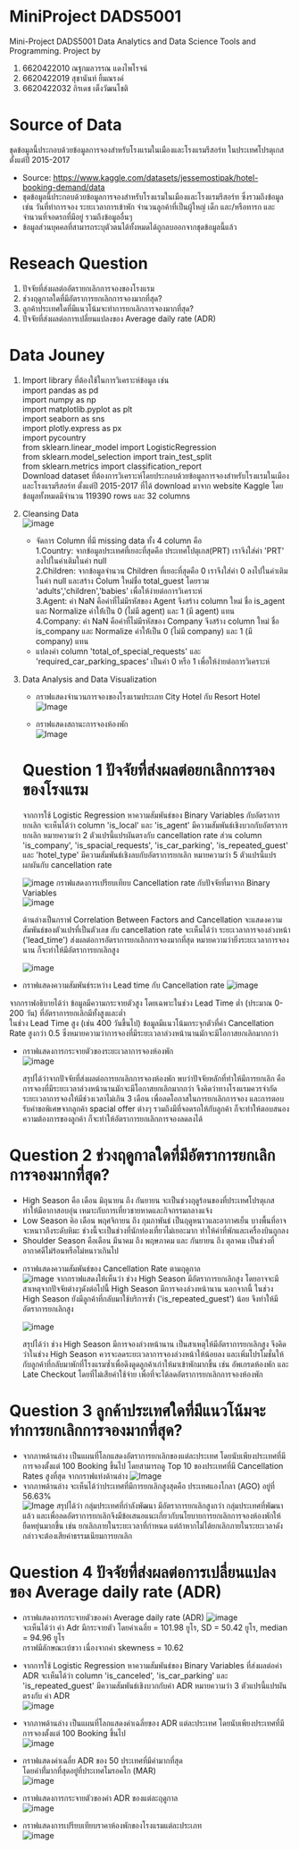 # MiniProject DADS5001
Mini-Project DADS5001 Data Analytics and Data Science Tools and Programming.
Project by 
1. 6620422010 ณฐกมลวรรณ แดงไพโรจน์
2. 6620422019 สุชานันท์ ยิ้มณรงค์
3. 6620422032 ถิรเดช เต็งวัฒนโชติ

# Source of Data
ชุดข้อมูลนี้ประกอบด้วยข้อมูลการจองสำหรับโรงแรมในเมืองและโรงแรมรีสอร์ท ในประเทศโปรตุเกส ตั้งแต่ปี 2015-2017

* Source: https://www.kaggle.com/datasets/jessemostipak/hotel-booking-demand/data 
* ชุดข้อมูลนี้ประกอบด้วยข้อมูลการจองสำหรับโรงแรมในเมืองและโรงแรมรีสอร์ท ซึ่งรวมถึงข้อมูลเช่น วันที่ทำการจอง ระยะเวลาการเข้าพัก จำนวนลูกค้าที่เป็นผู้ใหญ่ เด็ก และ/หรือทารก และจำนวนที่จอดรถที่มีอยู่ รวมถึงข้อมูลอื่นๆ
* ข้อมูลส่วนบุคคลที่สามารถระบุตัวตนได้ทั้งหมดได้ถูกลบออกจากชุดข้อมูลนี้แล้ว

# Reseach Question
1. ปัจจัยที่ส่งผลต่ออัตรายกเลิกการจองของโรงแรม
2. ช่วงฤดูกาลใดที่มีอัตราการยกเลิกการจองมากที่สุด?
3. ลูกค้าประเทศใดที่มีแนวโน้มจะทำการยกเลิกการจองมากที่สุด?
4. ปัจจัยที่ส่งผลต่อการเปลี่ยนแปลงของ Average daily rate (ADR)


# Data Jouney
1. Import library ที่ต้องใช้ในการวิเคราะห์ข้อมูล เช่น  
   import pandas as pd  
import numpy as np  
import matplotlib.pyplot as plt  
import seaborn as sns  
import plotly.express as px  
import pycountry  
from sklearn.linear_model import LogisticRegression  
from sklearn.model_selection import train_test_split  
from sklearn.metrics import classification_report  
Download dataset ที่ต้องการวิเคราะห์โดยประกอบด้วยข้อมูลการจองสำหรับโรงแรมในเมืองและโรงแรมรีสอร์ท ตั้งแต่ปี 2015-2017 ที่ได้ download มาจาก website Kaggle โดยข้อมูลทั้งหมดมีจำนวน 119390 rows และ 32 columns
  
2. Cleansing Data  
    ![image](https://imgur.com/Egy68Xb.jpg)  
   * จัดการ Column ที่มี missing data ทั้ง 4 column คือ  
   1.Country: จากข้อมูลประเทศที่เยอะที่สุดคือ ประเทศโปตุเกส(PRT) เราจึงใส่ค่า 'PRT' ลงไปในค่าเติมในค่า null   
   2.Children: จากข้อมูลจำนวน Children ที่เยอะที่สุดคือ 0 เราจึงใส่ค่า 0 ลงไปในค่าเติมในค่า null และสร้าง Colum ใหม่ชื่อ total_guest โดยรวม 'adults','children','babies' เพื่อให้ง่ายต่อการวิเคราะห์  
   3.Agent: ค่า NaN คือค่าที่ไม่มีรหัสของ Agent จึงสร้าง column ใหม่ ชื่อ is_agent และ Normalize ค่าให้้เป็น 0 (ไม่มี agent) และ 1 (มี agent) แทน  
   4.Company: ค่า NaN คือค่าที่ไม่มีรหัสของ Company จึงสร้าง column ใหม่ ชื่อ is_company และ Normalize ค่าให้้เป็น 0 (ไม่มี company) และ 1 (มี company) แทน  
    * แปลงค่า column 'total_of_special_requests' และ 'required_car_parking_spaces' เป็นค่า 0 หรือ 1 เพื่อให้ง่ายต่อการวิเคราะห์  
   
3. Data Analysis and Data Visualization  
   * กราฟแสดงจำนวนการจองของโรงแรมประเภท City Hotel กับ Resort Hotel  
   ![Image](https://imgur.com/lY4UTji.jpg)

   * กราฟแสดงสถานะการจองห้องพัก  
   ![Image](https://imgur.com/Imy69QP.jpg)  

 
   # Question 1 ปัจจัยที่ส่งผลต่อยกเลิกการจองของโรงแรม  
     จากการใช้ Logistic Regression หาความสัมพันธ์ของ Binary Variables กับอัตราการยกเลิก จะเห็นได้ว่า column 'is_local' และ 'is_agent' มีความสัมพันธ์เชิงบวกกับอัตราการยกเลิก หมายความว่า 2 ตัวแปรนี้แปรผันตรงกับ cancellation rate ส่วน column 'is_company', 'is_spacial_requests', 'is_car_parking', 'is_repeated_guest' และ 'hotel_type' มีความสัมพันธ์เชิงลบกับอัตราการยกเลิก หมายความว่า 5 ตัวแปรนี้แปรผกผันกับ cancellation rate
     
   ![image](https://imgur.com/kNDRU8Z.jpg)
กราฟแสดงการเปรียบเทียบ Cancellation rate กับปัจจัยที่มาจาก Binary Variables  
  ![image](https://imgur.com/hEMwiFO.jpg)

   ด้านล่างเป็นกราฟ Correlation Between Factors and Cancellation จะแสดงความสัมพันธ์ของตัวแปรที่เป็นตัวเลข กับ cancellation rate จะเห็นได้ว่า ระยะเวลาการจองล่วงหน้า ('lead_time') ส่งผลต่อการอัตราการยกเลิกการจองมากที่สุด หมายความว่ายิ่งระยะเวลาการจองนาน ก็จะทำให้มีอัตราการยกเลิกสูง
     
   ![image](https://imgur.com/S1jrOrQ.jpg)

  * กราฟแสดงความสัมพันธ์ระหว่าง Lead time กับ Cancellation rate
  ![image](https://imgur.com/TpANsQT.jpg)

  จากกราฟอธิบายได้ว่า ข้อมูลมีความกระจายตัวสูง โดยเฉพาะในช่วง Lead Time ต่ำ (ประมาณ 0-200 วัน) ที่อัตราการยกเลิกมีทั้งสูงและต่ำ  
ในช่วง Lead Time สูง (เช่น 400 วันขึ้นไป) ข้อมูลมีแนวโน้มกระจุกตัวที่ค่า Cancellation Rate สูงกว่า 0.5 ซึ่งหมายความว่าการจองที่มีระยะเวลาล่วงหน้านานมักจะมีโอกาสยกเลิกมากกว่า  
* กราฟแสดงการกระจายตัวของระยะเวลาการจองห้องพัก  
  ![image](https://imgur.com/gyPMqL2.jpg)

  สรุปได้ว่าจากปัจจัยที่ส่งผลต่อการยกเลิกการจองห้องพัก พบว่าปัจจัยหลักที่ทำให้มีการยกเลิก คือ การจองที่มีระยะเวลาล่วงหน้านานมักจะมีโอกาสยกเลิกมากกว่า จึงคิดว่าทางโรงแรมควรจำกัดระยะเวลาการจองให้มีช่วงเวลาไม่เกิน 3 เดือน เพื่อลดโอกาสในการยกเลิกการจอง และการตอบรับคำขอพิเศษจากลูกค้า spacial offer ต่างๆ รวมถึงมีที่จอดรถให้กับลูกค้า ก็จะทำให้ตอบสนองความต้องการของลูกค้า ก็จะทำให้อัตราการยกเลิกการจองลดลงได้ 


# Question 2 ช่วงฤดูกาลใดที่มีอัตราการยกเลิกการจองมากที่สุด?
- High Season คือ เดือน มิถุนายน ถึง กันยายน จะเป็นช่วงฤดูร้อนของที่ประเทศโปรตุเกส ทำให้มีอากาสอบอุ่น เหมาะกับการเที่ยวชายหาดและกิจกรรมกลางแจ้ง
- Low Season คิอ เดือน พฤศจิกายน ถึง กุมภาพันธ์ เป็นฤดูหนาวและอากาศเย็น บางพื้นที่อาจจะหนาวถึงระดับหิมะ ช่วงนี้จะเป็นช่วงที่นักท่องเที่ยวไม่เยอะมาก ทำให้ค่าที่พักและเครื่องบินถูกลง
- Shoulder Season คือเดือน มีนาคม ถึง พฤษภาคม และ กันยายน ถึง ตุลาคม เป็นช่วงที่อากาศดีไม่ร้อนหรือไม่หนาวเกินไป
* กราฟแสดงความสัมพันธ์ของ Cancellation Rate ตามฤดูกาล  
  ![image](https://imgur.com/8oglazQ.jpg)
  จากกราฟแสดงให้เห็นว่า ช่วง High Season มีอัตราการยกเลิกสูง โดยอาจจะมีสาเหตุจากปัจจัยต่างๆดังต่อไปนี้
  High Season มีการจองล่วงหน้านาน นอกจากนี้ ในช่วง High Season ยังมีลูกค้าที่กลับมาใช้บริการซ้ำ ('is_repeated_guest') น้อย จึงทำให้มีอัตราการยกเลิกสูง
  
  ![image](https://imgur.com/GDV8Vpk.jpg)

    สรุปได้ว่า ช่วง High Season มีการจองล่วงหน้านาน เป็นสาเหตุให้มีอัตราการยกเลิกสูง จึงคิดว่าในช่วง High Season ควรจะลดระยะเวลาการจองล่วงหน้าให้น้อยลง และเพิ่มโปรโมชั่นให้กับลูกค้าที่กลับมาพักที่โรงแรมซ้ำเพื่อดึงดูดลูกค้าเก่าให้มาเข้าพักมากขึ้น เช่น อัพเกรดห้องพัก และ Late Checkout โดยที่ไม่เสียค่าใช้จ่าย เพื่อที่จะได้ลดอัตราการยกเลิกการจองห้องพัก 
    
# Question 3 ลูกค้าประเทศใดที่มีแนวโน้มจะทำการยกเลิกการจองมากที่สุด?  
* จากภาพด้านล่าง เป็นแผนที่โลกแสดงอัตราการยกเลิกของแต่ละประเทศ โดยนับเพียงประเทศที่มีการจองตั้งแต่ 100 Booking ขึ้นไป โดยสามารถดู Top 10 ของประเทศที่มี Cancellation Rates สูงที่สุด จากกราฟแท่งด้านล่าง
   ![Image](https://imgur.com/dvfRTZh.jpg)
* จากภาพด้านล่าง จะเห็นได้ว่าประเทศที่มีการยกเลิกสูงสุดคือ ประเทศแองโกลา (AGO) อยู่ที่ 56.63%   
 ![Image](https://imgur.com/TpSL16z.jpg)
สรุปได้ว่า กลุ่มประเทศที่กำลังพัฒนา มีอัตราการยกเลิกสูงกว่า กลุ่มประเทศที่พัฒนาแล้ว และเพื่อลดอัตราการยกเลิกจึงมีข้อเสนอแนะเกี่ยวกับนโยบายการยกเลิกการจองห้องพักให้ยืดหยุ่นมากขึ้น เช่น ยกเลิกภายในระยะเวลาที่กำหนด แต่ถ้าหากไม่ได้ยกเลิกภายในระยะเวลาดังกล่าวจะต้องเสียค่าธรรมเนียมการยกเลิก

# Question 4 ปัจจัยที่ส่งผลต่อการเปลี่ยนแปลงของ Average daily rate (ADR)  
* กราฟแสดงการกระจายตัวของค่า Average daily rate (ADR)
![image](https://imgur.com/vlgumyT.jpg)  
จะเห็นได้ว่า ค่า Adr มีกระจายตัว โดยค่าเฉลี่ย = 101.98 ยูโร, SD = 50.42 ยูโร, median = 94.96 ยูโร  
กราฟมีลักษณะเบ้ขวา เนื่องจากค่า skewness = 10.62
  
*  จากการใช้ Logistic Regression หาความสัมพันธ์ของ Binary Variables ที่ส่งผลต่อค่า ADR จะเห็นได้ว่า column 'is_canceled', 'is_car_parking' และ 'is_repeated_guest' มีความสัมพันธ์เชิงบวกกับค่า ADR หมายความว่า 3 ตัวแปรนี้แปรผันตรงกับ ค่า ADR  
![image](https://imgur.com/RVX6t5W.jpg)  
  
* จากภาพด้านล่าง เป็นแผนที่โลกแสดงค่าเฉลี่ยของ ADR แต่ละประเทศ โดยนับเพียงประเทศที่มีการจองตั้งแต่ 100 Booking ขึ้นไป  
 ![image](https://imgur.com/wmufd1Z.jpg)
  
* กราฟแสดงค่าเฉลี่ย ADR ของ 50 ประเทศที่มีค่ามากที่สุด  
  โดยค่าที่่มากที่สุดอยู่ที่ประเทศโมรอคโก (MAR)  
  ![image](https://imgur.com/gURqgtU.jpg)
    
* กราฟแสดงการกระจายตัวของค่า ADR ของแต่ละฤดูกาล  
 ![image](https://imgur.com/24Adg1H.jpg)  
  
* กราฟแสดงการเปรียบเทียบราคาห้องพักของโรงแรมแต่ละประเภท  
![image](https://imgur.com/QxnlJqy.jpg)









 
 
 
 
 


   
  
